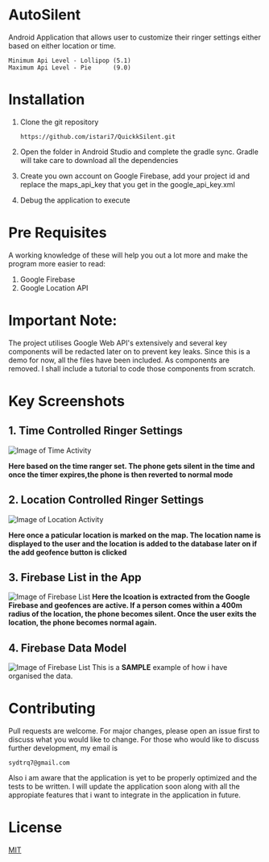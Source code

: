 # AutoSilent
Android Application that allows user to customize their ringer settings either based on either location or time.

```
Minimum Api Level - Lollipop (5.1)
Maximum Api Level - Pie      (9.0)
```
# Installation
1. Clone the git repository
    ```
    https://github.com/istari7/QuickkSilent.git
    ```
2. Open the folder in Android Studio and complete the gradle sync. Gradle will take care to download all the dependencies

3. Create you own account on Google Firebase, add your project id and replace the maps_api_key that you get in the google_api_key.xml

4. Debug the application to execute 
# Pre Requisites
A working knowledge of these will help you out a lot more and make the program more easier to read:

1. Google Firebase
2. Google Location API


# Important Note:
The project utilises Google Web API's extensively and several key components will be redacted later on to prevent key leaks. Since this is a demo for now, all the files have been included. As components are removed. I shall include a tutorial to code those components from scratch.

# Key Screenshots
##  1. Time Controlled Ringer Settings

 ![Image of Time Activity](https://github.com/istari7/QuickkSilent/blob/FInal-iter-1/time.png)

**Here based on the time ranger set. The phone gets silent in the time and once the timer expires,the phone is then reverted to normal mode**



## 2. Location Controlled Ringer Settings

![Image of Location Activity](https://github.com/istari7/QuickkSilent/blob/FInal-iter-1/location.png)


**Here once a paticular location is marked on the map. The location name is displayed to the user and the location is added to the database later on if  the add geofence button is clicked**


## 3. Firebase List in the App

![Image of Firebase List](https://github.com/istari7/QuickkSilent/blob/FInal-iter-1/firebase_list.png)
**Here the lcoation is extracted from the Google Firebase and geofences are active. If a person comes within a 400m radius of the location, the phone becomes silent. Once the user exits the location, the phone becomes normal again.**

## 4. Firebase Data Model

![Image of Firebase List](https://github.com/istari7/QuickkSilent/blob/FInal-iter-1/data_firebase.png)
This is a **SAMPLE** example of how i have organised the data.

# Contributing
Pull requests are welcome. For major changes, please open an issue first to discuss what you would like to change.
For those who would like to discuss further development, my email is
```
sydtrq7@gmail.com
```

Also i am aware that the application is yet to be properly optimized and the tests to be written. I will update the application soon along with all the appropiate features that i want to integrate in the application in future.

# License
[MIT](https://choosealicense.com/licenses/mit/)
